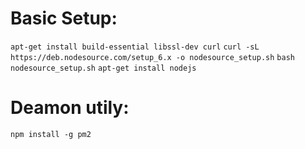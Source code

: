 # Basic Setup:
`apt-get install build-essential libssl-dev curl`
`curl -sL https://deb.nodesource.com/setup_6.x -o nodesource_setup.sh`
`bash nodesource_setup.sh`
`apt-get install nodejs`

# Deamon utily:
`npm install -g pm2`

